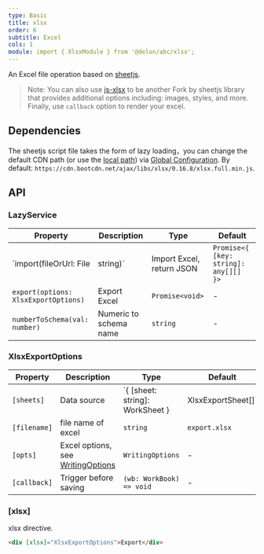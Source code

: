 ```yaml
---
type: Basic
title: xlsx
order: 6
subtitle: Excel
cols: 1
module: import { XlsxModule } from '@delon/abc/xlsx';
---
```


An Excel file operation based on [sheetjs](http://sheetjs.com/).

> Note: You can also use [js-xlsx](https://github.com/protobi/js-xlsx) to be another Fork by sheetjs library that provides additional options including: images, styles, and more. Finally, use `callback` option to render your excel.

## Dependencies

The sheetjs script file takes the form of lazy loading，you can change the default CDN path (or use the [local path](https://angular.io/guide/workspace-config#asset-config)) via [Global Configuration](/docs/global-config). By default: `https://cdn.bootcdn.net/ajax/libs/xlsx/0.16.8/xlsx.full.min.js`.

## API

### LazyService

| Property | Description | Type | Default |
|----------|-------------|------|---------|
| `import(fileOrUrl: File | string)` | Import Excel, return JSON | `Promise<{ [key: string]: any[][] }>` | - |
| `export(options: XlsxExportOptions)` | Export Excel | `Promise<void>` | - |
| `numberToSchema(val: number)` | Numeric to schema name | `string` | - |

### XlsxExportOptions

| Property | Description | Type | Default |
|----------|-------------|------|---------|
| `[sheets]` | Data source | `{ [sheet: string]: WorkSheet } | XlsxExportSheet[]` | - |
| `[filename]` | file name of excel | `string` | `export.xlsx` |
| `[opts]` | Excel options, see [WritingOptions](https://github.com/SheetJS/sheetjs/blob/master/docbits/81_writeopts.md) | `WritingOptions` | - |
| `[callback]` | Trigger before saving | `(wb: WorkBook) => void` | - |

### [xlsx]

xlsx directive.

```html
<div [xlsx]="XlsxExportOptions">Export</div>
```
